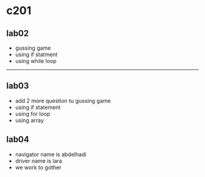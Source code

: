 # c201
## lab02
* gussing game
* using if statment
* using while loop

***

## lab03
* add 2 more question tu gussing game
* using if statement
* using for loop
* using array

## lab04
* navigator name is abdelhadi 
* driver name is lara
* we work to gother
